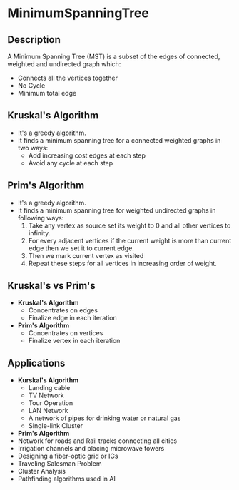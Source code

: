 # MinimumSpanningTree

## Description
A Minimum Spanning Tree (MST) is a subset of the edges of connected, weighted and undirected graph which: 
- Connects all the vertices together
- No Cycle
- Minimum total edge

## Kruskal's Algorithm
- It's a greedy algorithm.
- It finds a minimum spanning tree for a connected weighted graphs in two ways:
    - Add increasing cost edges at each step
    - Avoid any cycle at each step

## Prim's Algorithm
- It's a greedy algorithm.
- It finds a minimum spanning tree for weighted undirected graphs in following ways:
    1. Take any vertex as source set its weight to 0 and all other vertices to infinity.
    1. For every adjacent vertices if the current weight is more than current edge then we set it to current edge.
    1. Then we mark current vertex as visited
    1. Repeat these steps for all vertices in increasing order of weight.

## Kruskal's vs Prim's
- **Kruskal's Algorithm**
    - Concentrates on edges
    - Finalize edge in each iteration
- **Prim's Algorithm**
    - Concentrates on vertices
    - Finalize vertex in each iteration

## Applications
- **Kurskal's Algorithm**
    - Landing cable
    - TV Network
    - Tour Operation
    - LAN Network
    - A network of pipes for drinking water or natural gas
    - Single-link Cluster
- **Prim's Algorithm**
 - Network for roads and Rail tracks connecting all cities
 - Irrigation channels and placing microwave towers
 - Designing a fiber-optic grid or ICs
 - Traveling Salesman Problem
 - Cluster Analysis
 - Pathfinding algorithms used in AI
